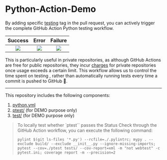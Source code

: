 # Python-Action-Demo

By adding specific [testing](https://github.com/changchiyou/Github-Action-Test/labels/testing) tag in the pull request, you can actively trigger the complete GitHub Action Python testing workflow.

|                                                   Success                                                   |                                                    Error                                                    |                                                   Failure                                                   |
| :---------------------------------------------------------------------------------------------------------: | :---------------------------------------------------------------------------------------------------------: | :---------------------------------------------------------------------------------------------------------: |
| ![](https://github.com/changchiyou/Github-Action-Test/assets/46549482/e24fbdb3-bf05-45d9-a585-44e6ad364e35) | ![](https://github.com/changchiyou/Github-Action-Test/assets/46549482/8fad1f6b-3f8d-4968-b357-37c950ce2920) | ![](https://github.com/changchiyou/Github-Action-Test/assets/46549482/a0722041-e9e5-4a6c-861f-47ab18c4f8e0) |

This is particularly useful in private repositories, as although GitHub Actions are free for public repositories, they incur [charges](https://docs.github.com/en/billing/managing-billing-for-github-actions/about-billing-for-github-actions) for private repositories once usage exceeds a certain limit. This workflow allows us to control the time spent on testing , rather than automatically running tests every time a commit is pushed to GitHub 💸.

---

This repository includes the following components:

1. [python.yml](./.github/workflows/python.yml)
2. [ptest/](./ptest/) (for DEMO purpose only)
3. [test/](./tests/) (for DEMO purpose only)

> To locally test whether `ptest`` passes the Status Check through the GitHub Action workflow, you can execute the following command:
>
> ```shell
> pylint $(git ls-files '*.py') --rcfile=./.pylintrc; mypy . --exclude build/ --exclude __init__.py --ignore-missing-imports; pytest --cov=./ptest tests/ --cov-report=xml -m "not webtest" -c pytest.ini; coverage report -m --precision=2
> ```
